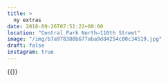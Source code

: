```yaml
---
title: >
  ny extras
date: 2018-09-26T07:51:22+00:00
location: "Central Park North–110th Street"
image: "/img/b7a978388b677aba9dd4254c80c34519.jpg"
draft: false
instagram: true
---
```


{{<photo src="/img/b7a978388b677aba9dd4254c80c34519.jpg">}}
